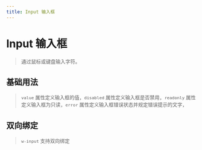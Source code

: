 ```yaml
---
title: Input 输入框
---
```

# Input 输入框

><font size="2">通过鼠标或键盘输入字符。</font>

## 基础用法


><font size="2">`value` 属性定义输入框的值，`disabled` 属性定义输入框是否禁用，`readonly` 属性定义输入框为只读，`error` 属性定义输入框错误状态并规定错误提示的文字，</font>


<ClientOnly>
  <input-demos1></input-demos1>
</ClientOnly>

## 双向绑定


><font size="2">`w-input` 支持双向绑定</font>


<ClientOnly>
  <input-demos2></input-demos2>
</ClientOnly>